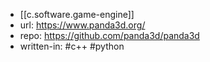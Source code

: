 
- [[c.software.game-engine]]
- url: https://www.panda3d.org/
- repo: https://github.com/panda3d/panda3d
- written-in: #c++ #python